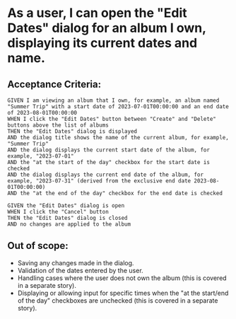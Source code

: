 # As a user, I can open the "Edit Dates" dialog for an album I own, displaying its current dates and name.

## Acceptance Criteria:

```
GIVEN I am viewing an album that I own, for example, an album named "Summer Trip" with a start date of 2023-07-01T00:00:00 and an end date of 2023-08-01T00:00:00
WHEN I click the "Edit Dates" button between "Create" and "Delete" buttons above the list of albums
THEN the "Edit Dates" dialog is displayed
AND the dialog title shows the name of the current album, for example, "Summer Trip"
AND the dialog displays the current start date of the album, for example, "2023-07-01"
AND the "at the start of the day" checkbox for the start date is checked
AND the dialog displays the current end date of the album, for example, "2023-07-31" (derived from the exclusive end date 2023-08-01T00:00:00)
AND the "at the end of the day" checkbox for the end date is checked

GIVEN the "Edit Dates" dialog is open
WHEN I click the "Cancel" button
THEN the "Edit Dates" dialog is closed
AND no changes are applied to the album
```

## Out of scope:

* Saving any changes made in the dialog.
* Validation of the dates entered by the user.
* Handling cases where the user does not own the album (this is covered in a separate story).
* Displaying or allowing input for specific times when the "at the start/end of the day" checkboxes are unchecked (this is covered in a separate story).